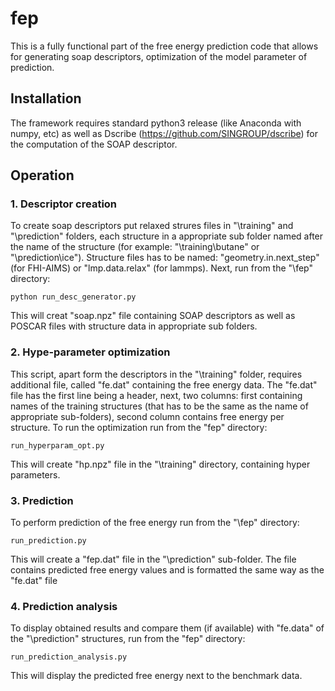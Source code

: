 # fep
This is a fully functional part of the free energy prediction code that allows for generating soap descriptors, optimization of the model parameter of prediction.


## Installation
The framework requires standard python3 release (like Anaconda with numpy, etc) as well as Dscribe (https://github.com/SINGROUP/dscribe) for the computation of the SOAP descriptor. 


## Operation

### 1. Descriptor creation
To create soap descriptors put relaxed strures files in "\training" and "\prediction" folders, each structure in a appropriate sub folder named after the name of the structure (for example: "\training\butane\" or "\prediction\ice\"). Structure files has to be named: "geometry.in.next_step" (for FHI-AIMS) or "lmp.data.relax" (for lammps). Next, run from the "\fep" directory:
```
python run_desc_generator.py
```
This will creat "soap.npz" file containing SOAP descriptors as well as POSCAR files with structure data in appropriate sub folders.

### 2. Hype-parameter optimization
This script, apart form the descriptors in the "\training\" folder, requires additional file, called "fe.dat" containing the free energy data. The "fe.dat" file has the first line being a header, next, two columns: first containing names of the training structures (that has to be the same as the name of appropriate sub-folders), second column contains free energy per structure. To run the optimization run from the "fep" directory:
```
run_hyperparam_opt.py
```
This will create "hp.npz" file in the "\training\" directory, containing hyper parameters.

### 3. Prediction
To perform prediction of the free energy run from the "\fep" directory:
```
run_prediction.py
```
This will create a "fep.dat" file in the "\prediction\" sub-folder. The file contains predicted free energy values and is formatted the same way as the "fe.dat" file

### 4. Prediction analysis
To display obtained results and compare them (if available) with "fe.data" of the "\prediction\" structures, run from the "fep" directory:
```
run_prediction_analysis.py
```
This will display the predicted free energy next to the benchmark data.
